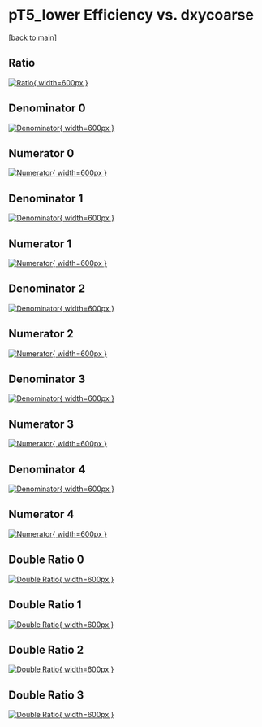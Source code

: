 # pT5_lower Efficiency vs. dxycoarse

[[back to main](./)]



## Ratio

[![Ratio](../mtv/var/pT5_lower_base_0_0_eff_dxycoarse.png){ width=600px }](../mtv/var/pT5_lower_base_0_0_eff_dxycoarse.pdf)

## Denominator 0

[![Denominator](../mtv/den/pT5_lower_base_0_0_eff_dxycoarse_den0.png){ width=600px }](../mtv/den/pT5_lower_base_0_0_eff_dxycoarse_den0.pdf)

## Numerator 0

[![Numerator](../mtv/num/pT5_lower_base_0_0_eff_dxycoarse_num0.png){ width=600px }](../mtv/num/pT5_lower_base_0_0_eff_dxycoarse_num0.pdf)

## Denominator 1

[![Denominator](../mtv/den/pT5_lower_base_0_0_eff_dxycoarse_den1.png){ width=600px }](../mtv/den/pT5_lower_base_0_0_eff_dxycoarse_den1.pdf)

## Numerator 1

[![Numerator](../mtv/num/pT5_lower_base_0_0_eff_dxycoarse_num1.png){ width=600px }](../mtv/num/pT5_lower_base_0_0_eff_dxycoarse_num1.pdf)

## Denominator 2

[![Denominator](../mtv/den/pT5_lower_base_0_0_eff_dxycoarse_den2.png){ width=600px }](../mtv/den/pT5_lower_base_0_0_eff_dxycoarse_den2.pdf)

## Numerator 2

[![Numerator](../mtv/num/pT5_lower_base_0_0_eff_dxycoarse_num2.png){ width=600px }](../mtv/num/pT5_lower_base_0_0_eff_dxycoarse_num2.pdf)

## Denominator 3

[![Denominator](../mtv/den/pT5_lower_base_0_0_eff_dxycoarse_den3.png){ width=600px }](../mtv/den/pT5_lower_base_0_0_eff_dxycoarse_den3.pdf)

## Numerator 3

[![Numerator](../mtv/num/pT5_lower_base_0_0_eff_dxycoarse_num3.png){ width=600px }](../mtv/num/pT5_lower_base_0_0_eff_dxycoarse_num3.pdf)

## Denominator 4

[![Denominator](../mtv/den/pT5_lower_base_0_0_eff_dxycoarse_den4.png){ width=600px }](../mtv/den/pT5_lower_base_0_0_eff_dxycoarse_den4.pdf)

## Numerator 4

[![Numerator](../mtv/num/pT5_lower_base_0_0_eff_dxycoarse_num4.png){ width=600px }](../mtv/num/pT5_lower_base_0_0_eff_dxycoarse_num4.pdf)

## Double Ratio 0

[![Double Ratio](../mtv/ratio/pT5_lower_base_0_0_eff_dxycoarse_ratio0.png){ width=600px }](../mtv/ratio/pT5_lower_base_0_0_eff_dxycoarse_ratio0.pdf)

## Double Ratio 1

[![Double Ratio](../mtv/ratio/pT5_lower_base_0_0_eff_dxycoarse_ratio1.png){ width=600px }](../mtv/ratio/pT5_lower_base_0_0_eff_dxycoarse_ratio1.pdf)

## Double Ratio 2

[![Double Ratio](../mtv/ratio/pT5_lower_base_0_0_eff_dxycoarse_ratio2.png){ width=600px }](../mtv/ratio/pT5_lower_base_0_0_eff_dxycoarse_ratio2.pdf)

## Double Ratio 3

[![Double Ratio](../mtv/ratio/pT5_lower_base_0_0_eff_dxycoarse_ratio3.png){ width=600px }](../mtv/ratio/pT5_lower_base_0_0_eff_dxycoarse_ratio3.pdf)

